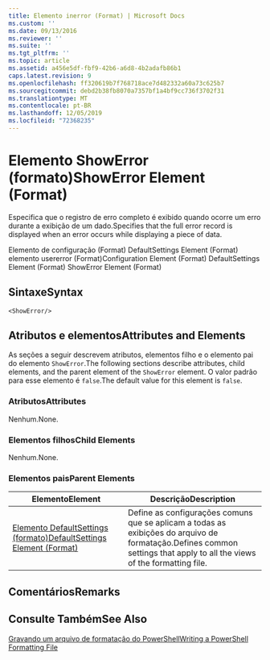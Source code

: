 ```yaml
---
title: Elemento inerror (Format) | Microsoft Docs
ms.custom: ''
ms.date: 09/13/2016
ms.reviewer: ''
ms.suite: ''
ms.tgt_pltfrm: ''
ms.topic: article
ms.assetid: a456e5df-fbf9-42b6-a6d8-4b2adafb86b1
caps.latest.revision: 9
ms.openlocfilehash: ff320619b7f768718ace7d482332a60a73c625b7
ms.sourcegitcommit: debd2b38fb8070a7357bf1a4bf9cc736f3702f31
ms.translationtype: MT
ms.contentlocale: pt-BR
ms.lasthandoff: 12/05/2019
ms.locfileid: "72368235"
---
```

# <a name="showerror-element-format"></a><span data-ttu-id="15b77-102">Elemento ShowError (formato)</span><span class="sxs-lookup"><span data-stu-id="15b77-102">ShowError Element (Format)</span></span>

<span data-ttu-id="15b77-103">Especifica que o registro de erro completo é exibido quando ocorre um erro durante a exibição de um dado.</span><span class="sxs-lookup"><span data-stu-id="15b77-103">Specifies that the full error record is displayed when an error occurs while displaying a piece of data.</span></span>

<span data-ttu-id="15b77-104">Elemento de configuração (Format) DefaultSettings Element (Format) elemento usererror (Format)</span><span class="sxs-lookup"><span data-stu-id="15b77-104">Configuration Element (Format) DefaultSettings Element (Format) ShowError Element (Format)</span></span>

## <a name="syntax"></a><span data-ttu-id="15b77-105">Sintaxe</span><span class="sxs-lookup"><span data-stu-id="15b77-105">Syntax</span></span>

```scr
<ShowError/>
```

## <a name="attributes-and-elements"></a><span data-ttu-id="15b77-106">Atributos e elementos</span><span class="sxs-lookup"><span data-stu-id="15b77-106">Attributes and Elements</span></span>

<span data-ttu-id="15b77-107">As seções a seguir descrevem atributos, elementos filho e o elemento pai do elemento `ShowError`.</span><span class="sxs-lookup"><span data-stu-id="15b77-107">The following sections describe attributes, child elements, and the parent element of the `ShowError` element.</span></span> <span data-ttu-id="15b77-108">O valor padrão para esse elemento é `false`.</span><span class="sxs-lookup"><span data-stu-id="15b77-108">The default value for this element is `false`.</span></span>

### <a name="attributes"></a><span data-ttu-id="15b77-109">Atributos</span><span class="sxs-lookup"><span data-stu-id="15b77-109">Attributes</span></span>

<span data-ttu-id="15b77-110">Nenhum.</span><span class="sxs-lookup"><span data-stu-id="15b77-110">None.</span></span>

### <a name="child-elements"></a><span data-ttu-id="15b77-111">Elementos filhos</span><span class="sxs-lookup"><span data-stu-id="15b77-111">Child Elements</span></span>

<span data-ttu-id="15b77-112">Nenhum.</span><span class="sxs-lookup"><span data-stu-id="15b77-112">None.</span></span>

### <a name="parent-elements"></a><span data-ttu-id="15b77-113">Elementos pais</span><span class="sxs-lookup"><span data-stu-id="15b77-113">Parent Elements</span></span>

|<span data-ttu-id="15b77-114">Elemento</span><span class="sxs-lookup"><span data-stu-id="15b77-114">Element</span></span>|<span data-ttu-id="15b77-115">Descrição</span><span class="sxs-lookup"><span data-stu-id="15b77-115">Description</span></span>|
|-------------|-----------------|
|[<span data-ttu-id="15b77-116">Elemento DefaultSettings (formato)</span><span class="sxs-lookup"><span data-stu-id="15b77-116">DefaultSettings Element (Format)</span></span>](./defaultsettings-element-format.md)|<span data-ttu-id="15b77-117">Define as configurações comuns que se aplicam a todas as exibições do arquivo de formatação.</span><span class="sxs-lookup"><span data-stu-id="15b77-117">Defines common settings that apply to all the views of the formatting file.</span></span>|

## <a name="remarks"></a><span data-ttu-id="15b77-118">Comentários</span><span class="sxs-lookup"><span data-stu-id="15b77-118">Remarks</span></span>

## <a name="see-also"></a><span data-ttu-id="15b77-119">Consulte Também</span><span class="sxs-lookup"><span data-stu-id="15b77-119">See Also</span></span>

[<span data-ttu-id="15b77-120">Gravando um arquivo de formatação do PowerShell</span><span class="sxs-lookup"><span data-stu-id="15b77-120">Writing a PowerShell Formatting File</span></span>](./writing-a-powershell-formatting-file.md)

